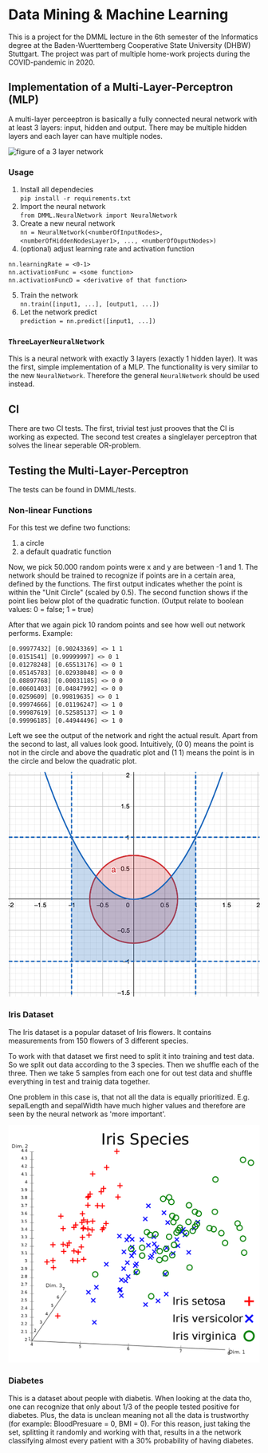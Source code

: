 # Data Mining & Machine Learning
This is a project for the DMML lecture in the 6th semester of the Informatics degree at the Baden-Wuerttemberg Cooperative State University (DHBW) Stuttgart. The project was part of multiple home-work projects during the COVID-pandemic in 2020. 

## Implementation of a Multi-Layer-Perceptron (MLP)
A multi-layer perceeptron is basically a fully connected neural network with at least 3 layers: input, hidden and output. There may be multiple hidden layers and each layer can have multiple nodes.

![figure of a 3 layer network](https://miro.medium.com/max/1400/1*-IPQlOd46dlsutIbUq1Zcw.png)

### Usage

1. Install all dependecies  
`pip install -r requirements.txt`
2. Import the neural network  
`from DMML.NeuralNetwork import NeuralNetwork`
3. Create a new neural network  
`nn = NeuralNetwork(<numberOfInputNodes>, <numberOfHiddenNodesLayer1>, ..., <numberOfOuputNodes>)`
4. (optional) adjust learning rate and activation function  
```
nn.learningRate = <0-1>
nn.activationFunc = <some function>
nn.activationFuncD = <derivative of that function>
```
5. Train the network  
`nn.train([input1, ...], [output1, ...])`
6. Let the network predict  
`prediction = nn.predict([input1, ...])`

### `ThreeLayerNeuralNetwork`
This is a neural network with exactly 3 layers (exactly 1 hidden layer). It was the first, simple implementation of a MLP. The functionality is very similar to the new `NeuralNetwork`. Therefore the general `NeuralNetwork` should be used instead. 

## CI
There are two CI tests. The first, trivial test just prooves that the CI is working as expected. The second test creates a singlelayer perceptron that solves the linear seperable OR-problem. 


## Testing the Multi-Layer-Perceptron
The tests can be found in DMML/tests.

### Non-linear Functions
For this test we define two functions: 
1. a circle
2. a default quadratic function

Now, we pick 50.000 random points were x and y are between -1 and 1. The network should be trained to recognize if points are in a certain area, defined by the functions. The first output indicates whether the point is within the "Unit Circle" (scaled by 0.5). The second function shows if the point lies below plot of the quadratic function. (Output relate to boolean values: 0 = false; 1 = true)

After that we again pick 10 random points and see how well out network performs. Example:
```
[0.99977432] [0.90243369] <> 1 1
[0.0151541] [0.99999997] <> 0 1
[0.01278248] [0.65513176] <> 0 1
[0.05145783] [0.02938048] <> 0 0
[0.08897768] [0.00031185] <> 0 0
[0.00601403] [0.04847992] <> 0 0
[0.0259609] [0.99819635] <> 0 1
[0.99974666] [0.01196247] <> 1 0
[0.99987619] [0.52585137] <> 1 0
[0.99996185] [0.44944496] <> 1 0
```
Left we see the output of the network and right the actual result. Apart from the second to last, all values look good. Intuitively, (0 0) means the point is not in the circle and above the quadratic plot and (1 1) means the point is in the circle and below the quadratic plot. 

![plot of both functions](/resources/function.png)

### Iris Dataset
The Iris dataset is a popular dataset of Iris flowers. It contains measurements from 150 flowers of 3 different species. 

To work with that dataset we first need to split it into training and test data. So we split out data according to the 3 species. Then we shuffle each of the three. Then we take 5 samples from each one for out test data and shuffle everything in test and trainig data together.

One problem in this case is, that not all the data is equally prioritized. E.g. sepalLength and sepalWidth have much higher values and therefore are seen by the neural network as 'more important'. 

![wikipedia plot of the iris set](/resources/iris.png)

### Diabetes
This is a dataset about people with diabetis. When looking at the data tho, one can recognize that only about 1/3 of the people tested positive for diabetes. Plus, the data is unclean meaning not all the data is trustworthy (for example: BloodPresuare = 0, BMI = 0). For this reason, just taking the set, splitting it randomly and working with that, results in a the network classifying almost every patient with a 30% probability of having diabetes. 

